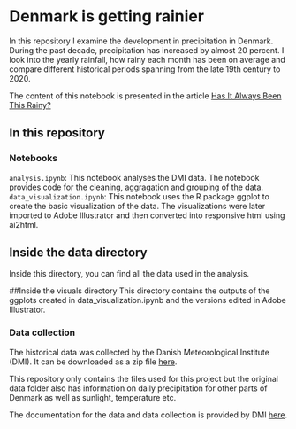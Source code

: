 # Denmark is getting rainier

In this repository I examine the development in precipitation in Denmark. During the past decade, precipitation has increased by almost 20 percent. I look into the yearly rainfall, how rainy each month has been on average and compare different historical periods spanning from the late 19th century to 2020. 

The content of this notebook is presented in the article [Has It Always Been This Rainy?](https://laurabejder.com/rain/)

## In this repository
### Notebooks
`analysis.ipynb`: This notebook analyses the DMI data. The notebook provides code for the cleaning, aggragation and grouping of the data.
`data_visualization.ipynb`: This notebook uses the R package ggplot to create the basic visualization of the data. The visualizations were later imported to Adobe Illustrator and then converted into responsive html using ai2html.

## Inside the data directory
Inside this directory, you can find all the data used in the analysis.

##Inside the visuals directory
This directory contains the outputs of the ggplots created in data_visualization.ipynb and the versions edited in Adobe Illustrator.

### Data collection

The historical data was collected by the Danish Meteorological Institute (DMI). It can be downloaded as a zip file [here](https://www.dmi.dk/fileadmin/Rapporter/2021/DMIRep21-02.zip). 

This repository only contains the files used for this project but the original data folder also has information on daily precipitation for other parts of Denmark as well as sunlight, temperature etc. 

The documentation for the data and data collection is provided by DMI [here](https://www.dmi.dk/fileadmin/Rapporter/2021/DMIRep21-02.pdf).

